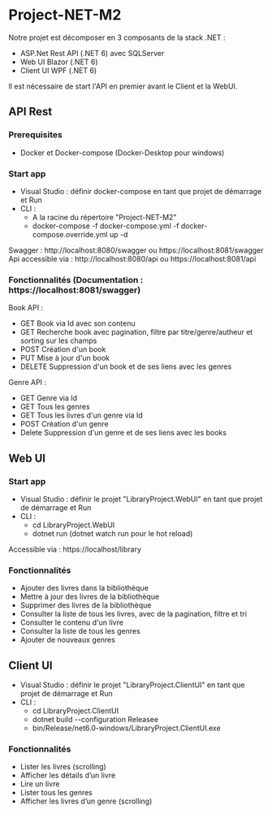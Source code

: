 # Project-NET-M2

Notre projet est décomposer en 3 composants de la stack .NET :

- ASP.Net Rest API (.NET 6) avec SQLServer
- Web UI Blazor (.NET 6) 
- Client UI WPF (.NET 6) 

Il est nécessaire de start l'API en premier avant le Client et la WebUI.

## API Rest

### Prerequisites

- Docker et Docker-compose (Docker-Desktop pour windows)

### Start app

- Visual Studio : définir docker-compose en tant que projet de démarrage et Run 
- CLI :
    - A la racine du répertoire "Project-NET-M2"
    - docker-compose -f docker-compose.yml -f docker-compose.override.yml up -d

Swagger : http://localhost:8080/swagger ou https://localhost:8081/swagger
Api accessible via : http://localhost:8080/api ou https://localhost:8081/api

### Fonctionnalités (Documentation : https://localhost:8081/swagger)

Book API :

- GET Book via Id avec son contenu
- GET Recherche book avec pagination, filtre par titre/genre/autheur et sorting sur les champs
- POST Création d'un book
- PUT Mise à jour d'un book 
- DELETE Suppression d'un book et de ses liens avec les genres

Genre API :

- GET Genre via Id
- GET Tous les genres
- GET Tous les livres d'un genre via Id
- POST Création d'un genre
- Delete Suppression d'un genre et de ses liens avec les books

## Web UI 

### Start app

- Visual Studio : définir le projet "LibraryProject.WebUI" en tant que projet de démarrage et Run 
- CLI :
    - cd LibraryProject.WebUI
    - dotnet run (dotnet watch run pour le hot reload)

Accessible via : https://localhost/library

### Fonctionnalités

- Ajouter des livres dans la bibliothèque
- Mettre à jour des livres de la bibliothèque
- Supprimer des livres de la bibliothèque
- Consulter la liste de tous les livres, avec de la pagination, filtre et tri
- Consulter le contenu d'un livre
- Consulter la liste de tous les genres
- Ajouter de nouveaux genres

## Client UI

- Visual Studio : définir le projet "LibraryProject.ClientUI" en tant que projet de démarrage et Run 
- CLI :
    - cd LibraryProject.ClientUI
    - dotnet build --configuration Releasee
    - bin/Release/net6.0-windows/LibraryProject.ClientUI.exe

### Fonctionnalités

- Lister les livres (scrolling)
- Afficher les détails d’un livre
- Lire un livre
- Lister tous les genres
- Afficher les livres d’un genre (scrolling)